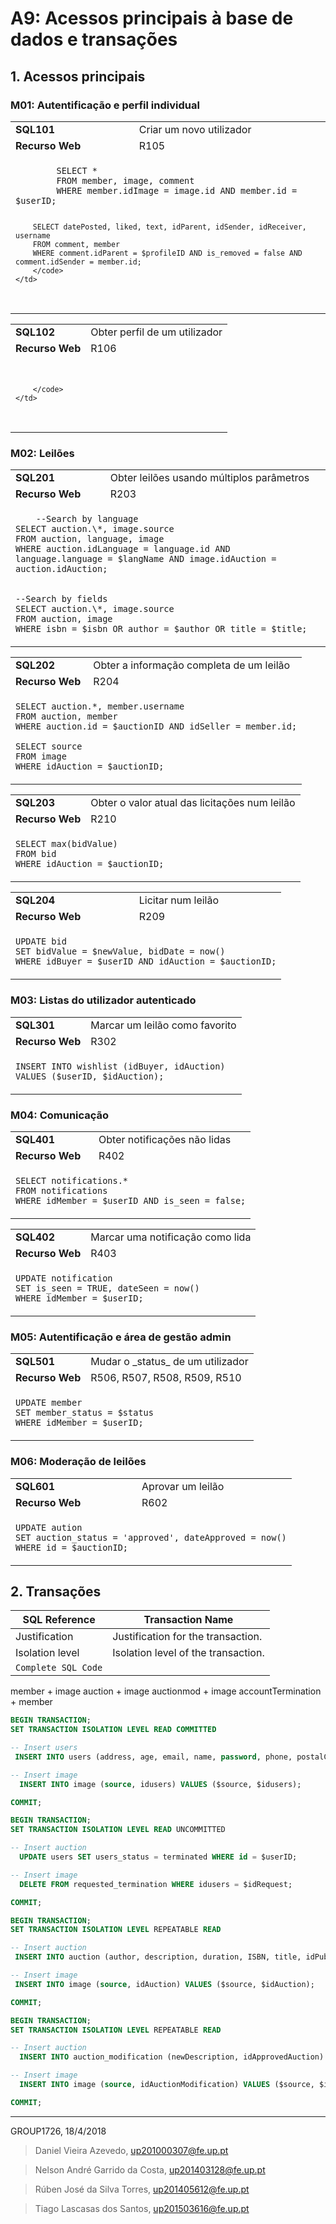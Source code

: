 # A9: Acessos principais à base de dados e transações

## 1. Acessos principais

### M01: Autentificação e perfil individual

<table>
  <tr>
    <td><strong>SQL101</strong></td>
    <td>Criar um novo utilizador</td>
  </tr>
  <tr>
    <td><strong>Recurso Web</strong></td>
    <td>R105</td>
  </tr>
  <tr>
    <td colspan="2">
		<code style="display:block;white-space: pre-wrap">
		SELECT *
		FROM member, image, comment
		WHERE member.idImage = image.id AND member.id = $userID;

		SELECT datePosted, liked, text, idParent, idSender, idReceiver, username
		FROM comment, member
		WHERE comment.idParent = $profileID AND is_removed = false AND comment.idSender = member.id;
		</code>
	</td>
  </tr>
</table>

<table>
  <tr>
    <td><strong>SQL102</strong></td>
    <td>Obter perfil de um utilizador</td>
  </tr>
  <tr>
    <td><strong>Recurso Web</strong></td>
    <td>R106</td>
  </tr>
  <tr>
    <td colspan="2">
		<code style="display:block;white-space: pre-wrap">

		</code>
	</td>
  </tr>
</table>

### M02: Leilões

<table>
  <tr>
    <td><strong>SQL201</strong></td>
    <td>Obter leilões usando múltiplos parâmetros</td>
  </tr>
  <tr>
    <td><strong>Recurso Web</strong></td>
    <td>R203</td>
  </tr>
  <tr>
    <td colspan="2">
		<code style="display:block;white-space: pre-wrap">
    --Search by language
SELECT auction.\*, image.source
FROM auction, language, image
WHERE auction.idLanguage = language.id AND language.language = $langName AND image.idAuction = auction.idAuction;
 </code>
	<code style="display:block;white-space: pre-wrap">
--Search by fields
SELECT auction.\*, image.source
FROM auction, image
WHERE isbn = $isbn OR author = $author OR title = $title;  
		</code>
	</td>
  </tr>
</table>

<table>
  <tr>
    <td><strong>SQL202</strong></td>
    <td>Obter a informação completa de um leilão</td>
  </tr>
  <tr>
    <td><strong>Recurso Web</strong></td>
    <td>R204</td>
  </tr>
  <tr>
    <td colspan="2">
		<code style="display:block;white-space: pre-wrap">
SELECT auction.&#42;, member.username
FROM auction, member
WHERE auction.id = $auctionID AND idSeller = member.id;
</code>
<code style="display:block;white-space: pre-wrap">
SELECT source
FROM image
WHERE idAuction = $auctionID;
		</code>
	</td>
  </tr>
</table>

<table>
  <tr>
    <td><strong>SQL203</strong></td>
    <td>Obter o valor atual das licitações num leilão</td>
  </tr>
  <tr>
    <td><strong>Recurso Web</strong></td>
    <td>R210</td>
  </tr>
  <tr>
    <td colspan="2">
		<code style="display:block;white-space: pre-wrap">
SELECT max(bidValue)
FROM bid
WHERE idAuction = $auctionID;
		</code>
	</td>
  </tr>
</table>

<table>
  <tr>
    <td><strong>SQL204</strong></td>
    <td>Licitar num leilão</td>
  </tr>
  <tr>
    <td><strong>Recurso Web</strong></td>
    <td>R209</td>
  </tr>
  <tr>
    <td colspan="2">
		<code style="display:block;white-space: pre-wrap">
UPDATE bid
SET bidValue = $newValue, bidDate = now()
WHERE idBuyer = $userID AND idAuction = $auctionID;
		</code>
	</td>
  </tr>
</table>

### M03: Listas do utilizador autenticado

<table>
  <tr>
    <td><strong>SQL301</strong></td>
    <td>Marcar um leilão como favorito</td>
  </tr>
  <tr>
    <td><strong>Recurso Web</strong></td>
    <td>R302</td>
  </tr>
  <tr>
    <td colspan="2">
		<code style="display:block;white-space: pre-wrap">
INSERT INTO wishlist (idBuyer, idAuction)
VALUES ($userID, $idAuction);
		</code>
	</td>
  </tr>
</table>

### M04: Comunicação

<table>
  <tr>
    <td><strong>SQL401</strong></td>
    <td>Obter notificações não lidas</td>
  </tr>
  <tr>
    <td><strong>Recurso Web</strong></td>
    <td>R402</td>
  </tr>
  <tr>
    <td colspan="2">
		<code style="display:block;white-space: pre-wrap">
SELECT notifications.*
FROM notifications
WHERE idMember = $userID AND is_seen = false;
		</code>
	</td>
  </tr>
</table>

<table>
  <tr>
    <td><strong>SQL402</strong></td>
    <td>Marcar uma notificação como lida</td>
  </tr>
  <tr>
    <td><strong>Recurso Web</strong></td>
    <td>R403</td>
  </tr>
  <tr>
    <td colspan="2">
		<code style="display:block;white-space: pre-wrap">
UPDATE notification
SET is_seen = TRUE, dateSeen = now()
WHERE idMember = $userID;
		</code>
	</td>
  </tr>
</table>

### M05: Autentificação e área de gestão admin

<table>
  <tr>
    <td><strong>SQL501</strong></td>
    <td>Mudar o _status_ de um utilizador</td>
  </tr>
  <tr>
    <td><strong>Recurso Web</strong></td>
    <td>R506, R507, R508, R509, R510</td>
  </tr>
  <tr>
    <td colspan="2">
		<code style="display:block;white-space: pre-wrap">
UPDATE member
SET member_status = $status
WHERE idMember = $userID;
		</code>
	</td>
  </tr>
</table>

### M06: Moderação de leilões

<table>
  <tr>
    <td><strong>SQL601</strong></td>
    <td>Aprovar um leilão</td>
  </tr>
  <tr>
    <td><strong>Recurso Web</strong></td>
    <td>R602</td>
  </tr>
  <tr>
    <td colspan="2">
		<code style="display:block;white-space: pre-wrap">
UPDATE aution
SET auction_status = 'approved', dateApproved = now()
WHERE id = $auctionID;
		</code>
	</td>
  </tr>
</table>

## 2. Transações


| SQL Reference   | Transaction Name                    |
| --------------- | ----------------------------------- |
| Justification   | Justification for the transaction.  |
| Isolation level | Isolation level of the transaction. |
| `Complete SQL Code`                                   |

member + image
auction + image
auctionmod + image
accountTermination + member

```sql
BEGIN TRANSACTION;
SET TRANSACTION ISOLATION LEVEL READ COMMITTED

-- Insert users
 INSERT INTO users (address, age, email, name, password, phone, postalCode, username, idCountry) VALUES ($address, $age, $email, $name, $password, $phone, $postalCode, $username, $idCountry);

-- Insert image
  INSERT INTO image (source, idusers) VALUES ($source, $idusers);

COMMIT;
```

```sql
BEGIN TRANSACTION;
SET TRANSACTION ISOLATION LEVEL READ UNCOMMITTED

-- Insert auction
  UPDATE users SET users_status = terminated WHERE id = $userID;

-- Insert image
  DELETE FROM requested_termination WHERE idusers = $idRequest;

COMMIT;
```


```sql
BEGIN TRANSACTION;
SET TRANSACTION ISOLATION LEVEL REPEATABLE READ

-- Insert auction
 INSERT INTO auction (author, description, duration, ISBN, title, idPublisher, idLanguage, idSeller) VALUES ($author, $description, $duration, $ISBN, $title, $idPublisher, $idLanguage, $userID);

-- Insert image
 INSERT INTO image (source, idAuction) VALUES ($source, $idAuction);

COMMIT;
```

```sql
BEGIN TRANSACTION;
SET TRANSACTION ISOLATION LEVEL REPEATABLE READ

-- Insert auction
  INSERT INTO auction_modification (newDescription, idApprovedAuction) VALUES ($newDescription, $idApprovedAuction);

-- Insert image
  INSERT INTO image (source, idAuctionModification) VALUES ($source, $idAuctionModification);

COMMIT;
```

***
GROUP1726, 18/4/2018

> Daniel Vieira Azevedo, up201000307@fe.up.pt

> Nelson André Garrido da Costa, up201403128@fe.up.pt

> Rúben José da Silva Torres, up201405612@fe.up.pt

> Tiago Lascasas dos Santos, up201503616@fe.up.pt
